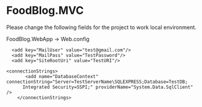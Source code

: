 # FoodBlog.MVC

Please change the following fields for the project to work local environment.

FoodBlog.WebApp -> Web.config

	  <add key="MailUser" value="test@gmail.com"/>
	  <add key="MailPass" value="TestPassword"/>
	  <add key="SiteRootUri" value="TestURI"/>

	<connectionStrings>
           <add name="DatabaseContext" connectionString="Server=TestServerName\SQLEXPRESS;Database=TestDB; 
	      Integrated Security=SSPI;" providerName="System.Data.SqlClient" />
        </connectionStrings>
